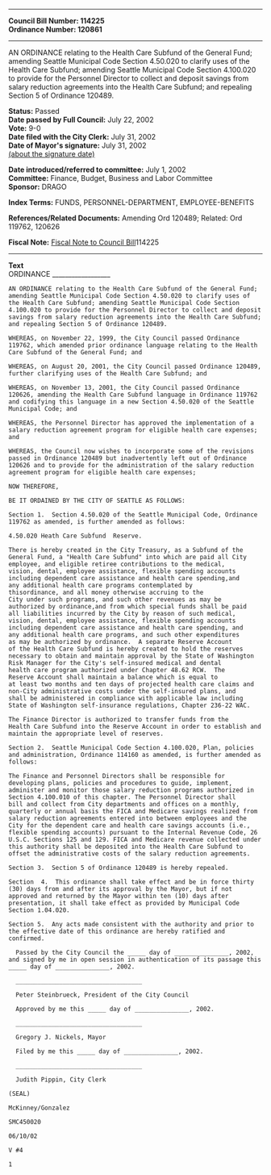 * * * * *  
  
**Council Bill Number: [](#h0)[](#h2)114225**   
**Ordinance Number: 120861**  
  
* * * * *  
  
AN ORDINANCE relating to the Health Care Subfund of the General Fund; amending Seattle Municipal Code Section 4.50.020 to clarify uses of the Health Care Subfund; amending Seattle Municipal Code Section 4.100.020 to provide for the Personnel Director to collect and deposit savings from salary reduction agreements into the Health Care Subfund; and repealing Section 5 of Ordinance 120489.  
  
**Status:** Passed   
**Date passed by Full Council:** July 22, 2002   
**Vote:** 9-0   
**Date filed with the City Clerk:** July 31, 2002   
**Date of Mayor's signature:** July 31, 2002   
[(about the signature date)](/~public/approvaldate.htm)   
  
  
**Date introduced/referred to committee:** July 1, 2002   
**Committee:** Finance, Budget, Business and Labor Committee   
**Sponsor:** DRAGO   
  
**Index Terms:** FUNDS, PERSONNEL-DEPARTMENT, EMPLOYEE-BENEFITS  
  
**References/Related Documents:** Amending Ord 120489; Related: Ord 119762, 120626  
  
**Fiscal Note:** [Fiscal Note to Council Bill](http://clerk.seattle.gov/~public/fnote/114225.htm)[](#h1)[](#h3)114225  
  
* * * * *  
  
**Text**  
    ORDINANCE __________________  
  
    AN ORDINANCE relating to the Health Care Subfund of the General Fund;  
    amending Seattle Municipal Code Section 4.50.020 to clarify uses of  
    the Health Care Subfund; amending Seattle Municipal Code Section  
    4.100.020 to provide for the Personnel Director to collect and deposit  
    savings from salary reduction agreements into the Health Care Subfund;  
    and repealing Section 5 of Ordinance 120489.  
  
    WHEREAS, on November 22, 1999, the City Council passed Ordinance  
    119762, which amended prior ordinance language relating to the Health  
    Care Subfund of the General Fund; and  
  
    WHEREAS, on August 20, 2001, the City Council passed Ordinance 120489,  
    further clarifying uses of the Health Care Subfund; and  
  
    WHEREAS, on November 13, 2001, the City Council passed Ordinance  
    120626, amending the Health Care Subfund language in Ordinance 119762  
    and codifying this language in a new Section 4.50.020 of the Seattle  
    Municipal Code; and  
  
    WHEREAS, the Personnel Director has approved the implementation of a  
    salary reduction agreement program for eligible health care expenses;  
    and  
  
    WHEREAS, the Council now wishes to incorporate some of the revisions  
    passed in Ordinance 120489 but inadvertently left out of Ordinance  
    120626 and to provide for the administration of the salary reduction  
    agreement program for eligible health care expenses;  
  
    NOW THEREFORE,  
  
    BE IT ORDAINED BY THE CITY OF SEATTLE AS FOLLOWS:  
  
    Section 1.  Section 4.50.020 of the Seattle Municipal Code, Ordinance  
    119762 as amended, is further amended as follows:  
  
    4.50.020 Heath Care Subfund  Reserve.  
  
    There is hereby created in the City Treasury, as a Subfund of the  
    General Fund, a "Health Care Subfund" into which are paid all City  
    employee, and eligible retiree contributions to the medical,  
    vision, dental, employee assistance, flexible spending accounts  
    including dependent care assistance and health care spending,and  
    any additional health care programs contemplated by  
    thisordinance, and all money otherwise accruing to the  
    City under such programs, and such other revenues as may be  
    authorized by ordinance,and from which special funds shall be paid  
    all liabilities incurred by the City by reason of such medical,  
    vision, dental, employee assistance, flexible spending accounts  
    including dependent care assistance and health care spending, and  
    any additional health care programs, and such other expenditures  
    as may be authorized by ordinance.  A separate Reserve Account   
    of the Health Care Subfund is hereby created to hold the reserves  
    necessary to obtain and maintain approval by the State of Washington  
    Risk Manager for the City's self-insured medical and dental  
    health care program authorized under Chapter 48.62 RCW.  The  
    Reserve Account shall maintain a balance which is equal to  
    at least two months and ten days of projected health care claims and  
    non-City administrative costs under the self-insured plans, and  
    shall be administered in compliance with applicable law including  
    State of Washington self-insurance regulations, Chapter 236-22 WAC.  
  
    The Finance Director is authorized to transfer funds from the  
    Health Care Subfund into the Reserve Account in order to establish and  
    maintain the appropriate level of reserves.  
  
    Section 2.  Seattle Municipal Code Section 4.100.020, Plan, policies  
    and administration, Ordinance 114160 as amended, is further amended as  
    follows:  
  
    The Finance and Personnel Directors shall be responsible for  
    developing plans, policies and procedures to guide, implement,  
    administer and monitor those salary reduction programs authorized in  
    Section 4.100.010 of this chapter. The Personnel Director shall  
    bill and collect from City departments and offices on a monthly,  
    quarterly or annual basis the FICA and Medicare savings realized from  
    salary reduction agreements entered into between employees and the  
    City for the dependent care and health care savings accounts (i.e.,  
    flexible spending accounts) pursuant to the Internal Revenue Code, 26  
    U.S.C. Sections 125 and 129. FICA and Medicare revenue collected under  
    this authority shall be deposited into the Health Care Subfund to  
    offset the administrative costs of the salary reduction agreements.  
  
    Section 3.  Section 5 of Ordinance 120489 is hereby repealed.  
  
    Section  4.  This ordinance shall take effect and be in force thirty  
    (30) days from and after its approval by the Mayor, but if not  
    approved and returned by the Mayor within ten (10) days after  
    presentation, it shall take effect as provided by Municipal Code  
    Section 1.04.020.  
  
    Section 5.  Any acts made consistent with the authority and prior to  
    the effective date of this ordinance are hereby ratified and  
    confirmed.  
  
      Passed by the City Council the _____ day of _______________, 2002,  
    and signed by me in open session in authentication of its passage this  
    _____ day of _______________, 2002.  
  
      ___________________________________  
  
      Peter Steinbrueck, President of the City Council  
  
      Approved by me this _____ day of _______________, 2002.  
  
      ___________________________________  
  
      Gregory J. Nickels, Mayor  
  
      Filed by me this _____ day of _______________, 2002.  
  
      ___________________________________  
  
      Judith Pippin, City Clerk  
  
    (SEAL)  
  
    McKinney/Gonzalez  
  
    SMC450020  
  
    06/10/02  
  
    V #4  
  
    1  
